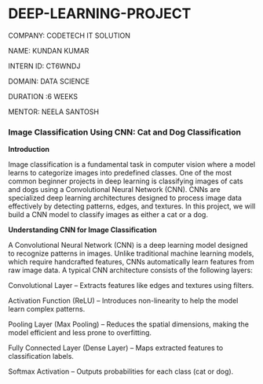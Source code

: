 # DEEP-LEARNING-PROJECT

COMPANY: CODETECH IT SOLUTION

NAME: KUNDAN KUMAR

INTERN ID: CT6WNDJ

DOMAIN: DATA SCIENCE

DURATION :6 WEEKS

MENTOR: NEELA SANTOSH

### **Image Classification Using CNN: Cat and Dog Classification**

**Introduction**

Image classification is a fundamental task in computer vision where a model learns to categorize images into predefined classes. One of the most common beginner projects in deep learning is classifying images of cats and dogs using a Convolutional Neural Network (CNN). CNNs are specialized deep learning architectures designed to process image data effectively by detecting patterns, edges, and textures. In this project, we will build a CNN model to classify images as either a cat or a dog.

**Understanding CNN for Image Classification**

A Convolutional Neural Network (CNN) is a deep learning model designed to recognize patterns in images. Unlike traditional machine learning models, which require handcrafted features, CNNs automatically learn features from raw image data. A typical CNN architecture consists of the following layers:

Convolutional Layer – Extracts features like edges and textures using filters.

Activation Function (ReLU) – Introduces non-linearity to help the model learn complex patterns.

Pooling Layer (Max Pooling) – Reduces the spatial dimensions, making the model efficient and less prone to overfitting.

Fully Connected Layer (Dense Layer) – Maps extracted features to classification labels.

Softmax Activation – Outputs probabilities for each class (cat or dog).
